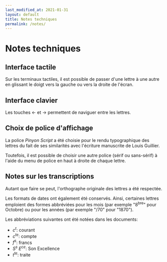 ```yaml
---
last_modified_at: 2021-01-31
layout: default
title: Notes techniques
permalink: /notes/
---
```


# Notes techniques



## Interface tactile

Sur les terminaux tactiles, il est possible de passer d'une lettre à une autre
en glissant le doigt vers la gauche ou vers la droite de l'écran.


## Interface clavier

Les touches ← et → permettent de naviguer entre les lettres.


## Choix de police d'affichage

La police *Pinyon Script* a été choisie pour le rendu typographique des lettres
du fait de ses similarités avec l'écriture manuscrite de Louis Guillier.

Toutefois, il est possible de choisir une autre police (sérif ou sans-sérif)
à l'aide du menu de police en haut à droite de chaque lettre.


## Notes sur les transcriptions

Autant que faire se peut, l'orthographe originale des lettres a été respectée.

Les formats de dates ont également été conservés. Ainsi, certaines lettres
emploient des formes abbréviées pour les mois (par exemple "8<sup>bre</sup>"
pour Octobre) ou pour les années (par exemple "/70" pour "1870").

Les abbréviations suivantes ont été notées dans les documents:

  - *c<sup>t</sup>*: courant
  - *c<sup>te</sup>*: compte
  - *f<sup>s</sup>*: francs
  - *S<sup>s</sup> E<sup>ce</sup>*: Son Excellence
  - *t<sup>te</sup>*: traite

